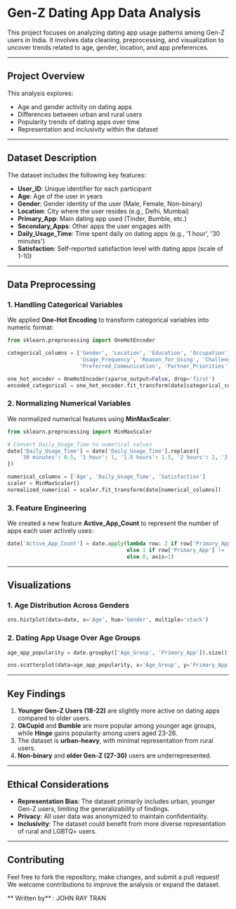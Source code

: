 # Gen-Z Dating App Data Analysis

This project focuses on analyzing dating app usage patterns among Gen-Z users in India. It involves data cleaning, preprocessing, and visualization to uncover trends related to age, gender, location, and app preferences.

---

## Project Overview

This analysis explores:
- Age and gender activity on dating apps
- Differences between urban and rural users
- Popularity trends of dating apps over time
- Representation and inclusivity within the dataset

---

## Dataset Description

The dataset includes the following key features:

- **User_ID**: Unique identifier for each participant
- **Age**: Age of the user in years
- **Gender**: Gender identity of the user (Male, Female, Non-binary)
- **Location**: City where the user resides (e.g., Delhi, Mumbai)
- **Primary_App**: Main dating app used (Tinder, Bumble, etc.)
- **Secondary_Apps**: Other apps the user engages with
- **Daily_Usage_Time**: Time spent daily on dating apps (e.g., '1 hour', '30 minutes')
- **Satisfaction**: Self-reported satisfaction level with dating apps (scale of 1-10)

---

## Data Preprocessing

### 1. Handling Categorical Variables

We applied **One-Hot Encoding** to transform categorical variables into numeric format:
```python
from sklearn.preprocessing import OneHotEncoder

categorical_columns = ['Gender', 'Location', 'Education', 'Occupation', 'Primary_App', 'Secondary_Apps',
                       'Usage_Frequency', 'Reason_for_Using', 'Challenges', 'Desired_Features',
                       'Preferred_Communication', 'Partner_Priorities']

one_hot_encoder = OneHotEncoder(sparse_output=False, drop='first')
encoded_categorical = one_hot_encoder.fit_transform(date[categorical_columns])
```

### 2. Normalizing Numerical Variables

We normalized numerical features using **MinMaxScaler**:
```python
from sklearn.preprocessing import MinMaxScaler

# Convert Daily_Usage_Time to numerical values
date['Daily_Usage_Time'] = date['Daily_Usage_Time'].replace({
    '30 minutes': 0.5, '1 hour': 1, '1.5 hours': 1.5, '2 hours': 2, '3 hours': 3
})

numerical_columns = ['Age', 'Daily_Usage_Time', 'Satisfaction']
scaler = MinMaxScaler()
normalized_numerical = scaler.fit_transform(date[numerical_columns])
```

### 3. Feature Engineering

We created a new feature **Active_App_Count** to represent the number of apps each user actively uses:
```python
date['Active_App_Count'] = date.apply(lambda row: 2 if row['Primary_App'] != 'None' and row['Secondary_Apps'] != 'None'
                                      else 1 if row['Primary_App'] != 'None' or row['Secondary_Apps'] != 'None'
                                      else 0, axis=1)
```

---

## Visualizations

### 1. Age Distribution Across Genders
```python
sns.histplot(data=date, x='Age', hue='Gender', multiple='stack')
```

### 2. Dating App Usage Over Age Groups
```python
age_app_popularity = date.groupby(['Age_Group', 'Primary_App']).size().reset_index(name='User_Count')

sns.scatterplot(data=age_app_popularity, x='Age_Group', y='Primary_App', size='User_Count', sizes=(50, 500))
```

---

## Key Findings

1. **Younger Gen-Z Users (18-22)** are slightly more active on dating apps compared to older users.
2. **OkCupid** and **Bumble** are more popular among younger age groups, while **Hinge** gains popularity among users aged 23-26.
3. The dataset is **urban-heavy**, with minimal representation from rural users.
4. **Non-binary** and **older Gen-Z (27-30)** users are underrepresented.

---

## Ethical Considerations

- **Representation Bias**: The dataset primarily includes urban, younger Gen-Z users, limiting the generalizability of findings.
- **Privacy**: All user data was anonymized to maintain confidentiality.
- **Inclusivity**: The dataset could benefit from more diverse representation of rural and LGBTQ+ users.

---


## Contributing
Feel free to fork the repository, make changes, and submit a pull request! We welcome contributions to improve the analysis or expand the dataset.


** Written by** : JOHN RAY TRAN
